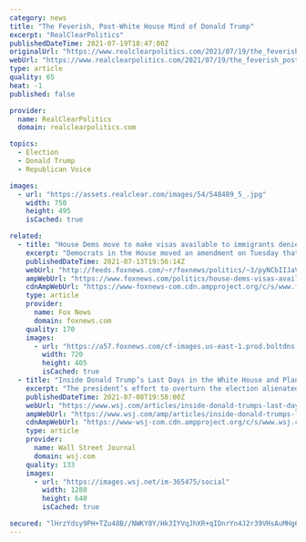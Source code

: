 ```yaml
---
category: news
title: "The Feverish, Post-White House Mind of Donald Trump"
excerpt: "RealClearPolitics"
publishedDateTime: 2021-07-19T18:47:00Z
originalUrl: "https://www.realclearpolitics.com/2021/07/19/the_feverish_post-white_house_mind_of_donald_trump_547529.html#!"
webUrl: "https://www.realclearpolitics.com/2021/07/19/the_feverish_post-white_house_mind_of_donald_trump_547529.html#!"
type: article
quality: 65
heat: -1
published: false

provider:
  name: RealClearPolitics
  domain: realclearpolitics.com

topics:
  - Election
  - Donald Trump
  - Republican Voice

images:
  - url: "https://assets.realclear.com/images/54/548489_5_.jpg"
    width: 750
    height: 495
    isCached: true

related:
  - title: "House Dems move to make visas available to immigrants denied by Trump travel bans"
    excerpt: "Democrats in the House moved an amendment on Tuesday that would make visas available to individuals who had previously been rejected or denied entry to the U.S. due to travel bans implemented by the Trump administration."
    publishedDateTime: 2021-07-13T19:56:14Z
    webUrl: "http://feeds.foxnews.com/~r/foxnews/politics/~3/pyNCbIIJaV4/house-dems-visas-available-immigrants-trump-travel-bans"
    ampWebUrl: "https://www.foxnews.com/politics/house-dems-visas-available-immigrants-trump-travel-bans.amp"
    cdnAmpWebUrl: "https://www-foxnews-com.cdn.ampproject.org/c/s/www.foxnews.com/politics/house-dems-visas-available-immigrants-trump-travel-bans.amp"
    type: article
    provider:
      name: Fox News
      domain: foxnews.com
    quality: 170
    images:
      - url: "https://a57.foxnews.com/cf-images.us-east-1.prod.boltdns.net/v1/static/694940094001/3fbdc1ab-a848-4592-8830-5949d371c1a9/489007b9-2d3a-44ed-98fb-f8380619d512/1280x720/match/720/405/image.jpg?ve=1&tl=1"
        width: 720
        height: 405
        isCached: true
  - title: "Inside Donald Trump’s Last Days in the White House and Plans for a Comeback"
    excerpt: "The president’s effort to overturn the election alienated much of his inner circle—but solidified his dominance of the GOP. Now he’s planning his return."
    publishedDateTime: 2021-07-08T19:58:00Z
    webUrl: "https://www.wsj.com/articles/inside-donald-trumps-last-days-in-the-white-house-and-plans-for-a-comeback-11625759920"
    ampWebUrl: "https://www.wsj.com/amp/articles/inside-donald-trumps-last-days-in-the-white-house-and-plans-for-a-comeback-11625759920"
    cdnAmpWebUrl: "https://www-wsj-com.cdn.ampproject.org/c/s/www.wsj.com/amp/articles/inside-donald-trumps-last-days-in-the-white-house-and-plans-for-a-comeback-11625759920"
    type: article
    provider:
      name: Wall Street Journal
      domain: wsj.com
    quality: 133
    images:
      - url: "https://images.wsj.net/im-365475/social"
        width: 1280
        height: 640
        isCached: true

secured: "lHrzYdsy9PH+TZu48B//NWKY8Y/Hk3IYVqJhXR+qIDnrYn4J2r39VHsAuMHg6fRkJzMaL0aNtAytaCaMVhMJcoTRM7TQFoDgx7HG3UzIVAG5+4+GLulbqQdvpeYjR+xI0fhjln2LfDGIaT73C9SzgKwUCidRhaOMKc/CCQVU1PyjbiNIiFOLEzuwhDCsl/Lc83/gmL7GUuq6RMw1rAVNnTzTKGGJsMV7b6GBQnnoB3GLV/Lj7TLQBUZPZbO7pZrSQltkgT0ibE9sGAnrBxXyUTiINpEDEckGALtREIpJ3X2CaPjSsMPtPNK85lc7eU7AsROLaxSBGp231rG8tCaWef6ZISynQC+U65o1OzuOT2o=;CSZ+emmvksB4ADfBlomfaQ=="
---
```


